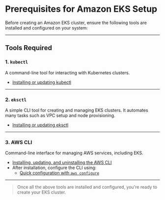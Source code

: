# Prerequisites for Amazon EKS Setup

Before creating an Amazon EKS cluster, ensure the following tools are installed and configured on your system:

---

## Tools Required

### 1. `kubectl`
A command-line tool for interacting with Kubernetes clusters.

- [Installing or updating kubectl](https://docs.aws.amazon.com/eks/latest/userguide/install-kubectl.html)

---

### 2. `eksctl`
A simple CLI tool for creating and managing EKS clusters. It automates many tasks such as VPC setup and node provisioning.

- [Installing or updating eksctl](https://docs.aws.amazon.com/eks/latest/userguide/eksctl.html)

---

### 3. AWS CLI
Command-line interface for managing AWS services, including EKS.

- [Installing, updating, and uninstalling the AWS CLI](https://docs.aws.amazon.com/cli/latest/userguide/cli-chap-install.html)
- After installation, configure the CLI using:
  - [Quick configuration with `aws configure`](https://docs.aws.amazon.com/cli/latest/userguide/cli-configure-quickstart.html#cli-configure-quickstart-config)

---

> Once all the above tools are installed and configured, you're ready to create your EKS cluster.
